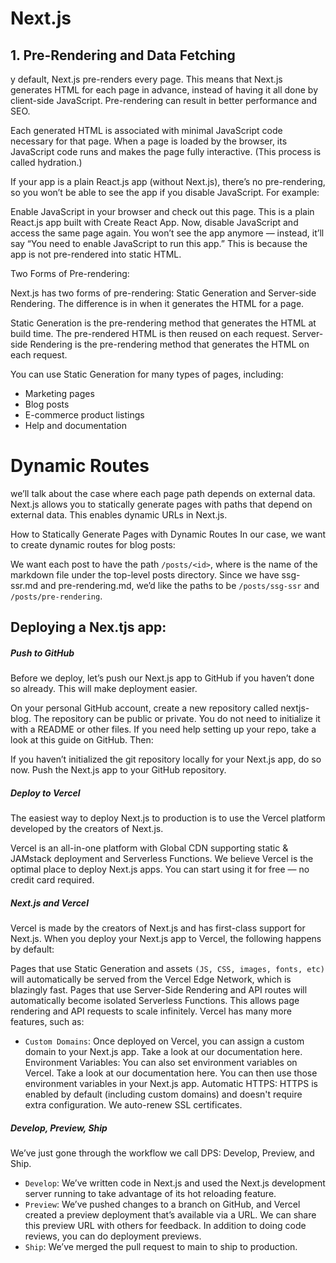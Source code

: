 # Next.js 

## 1. Pre-Rendering and Data Fetching

y default, Next.js pre-renders every page. This means that Next.js generates HTML for each page in advance, instead of having it all done by client-side JavaScript.
Pre-rendering can result in better performance and SEO.

Each generated HTML is associated with minimal JavaScript code necessary for that page. 
When a page is loaded by the browser, its JavaScript code runs and makes the page fully interactive. (This process is called hydration.)

If your app is a plain React.js app (without Next.js), there’s no pre-rendering, so you won’t be able to see the app if you disable JavaScript. For example:

Enable JavaScript in your browser and check out this page. This is a plain React.js app built with Create React App.
Now, disable JavaScript and access the same page again.
You won’t see the app anymore — instead, it’ll say “You need to enable JavaScript to run this app.” This is because the app is not pre-rendered into static HTML.

Two Forms of Pre-rendering:

Next.js has two forms of pre-rendering: Static Generation and Server-side Rendering. The difference is in when it generates the HTML for a page.

Static Generation is the pre-rendering method that generates the HTML at build time. The pre-rendered HTML is then reused on each request.
Server-side Rendering is the pre-rendering method that generates the HTML on each request.

You can use Static Generation for many types of pages, including:

* Marketing pages
* Blog posts
* E-commerce product listings
* Help and documentation


# Dynamic Routes

we’ll talk about the case where each page path depends on external data. Next.js allows you to statically generate pages with paths that depend on external data. 
This enables dynamic URLs in Next.js.

How to Statically Generate Pages with Dynamic Routes
In our case, we want to create dynamic routes for blog posts:

We want each post to have the path `/posts/<id>`, where <id> is the name of the markdown file under the top-level posts directory.
Since we have ssg-ssr.md and pre-rendering.md, we’d like the paths to be `/posts/ssg-ssr` and `/posts/pre-rendering`.


## Deploying a Nex.tjs app:

##### Push to GitHub

Before we deploy, let’s push our Next.js app to GitHub if you haven’t done so already. This will make deployment easier.

On your personal GitHub account, create a new repository called nextjs-blog.
The repository can be public or private. You do not need to initialize it with a README or other files.
If you need help setting up your repo, take a look at this guide on GitHub.
Then:

If you haven’t initialized the git repository locally for your Next.js app, do so now.
Push the Next.js app to your GitHub repository.

##### Deploy to Vercel

The easiest way to deploy Next.js to production is to use the Vercel platform developed by the creators of Next.js.

Vercel is an all-in-one platform with Global CDN supporting static & JAMstack deployment and Serverless Functions. 
We believe Vercel is the optimal place to deploy Next.js apps. You can start using it for free — no credit card required.

##### Next.js and Vercel

Vercel is made by the creators of Next.js and has first-class support for Next.js. When you deploy your Next.js app to Vercel, the following happens by default:

Pages that use Static Generation and assets `(JS, CSS, images, fonts, etc)` will automatically be served from the Vercel Edge Network, which is blazingly fast.
Pages that use Server-Side Rendering and API routes will automatically become isolated Serverless Functions. This allows page rendering and API requests to scale infinitely.
Vercel has many more features, such as:

* `Custom Domains`: Once deployed on Vercel, you can assign a custom domain to your Next.js app. Take a look at our documentation here.
Environment Variables: You can also set environment variables on Vercel. Take a look at our documentation here.
You can then use those environment variables in your Next.js app.
Automatic HTTPS: HTTPS is enabled by default (including custom domains) and doesn't require extra configuration. 
We auto-renew SSL certificates.


##### Develop, Preview, Ship

We’ve just gone through the workflow we call DPS: Develop, Preview, and Ship.

* `Develop`: We’ve written code in Next.js and used the Next.js development server running to take advantage of its hot reloading feature.
* `Preview`: We’ve pushed changes to a branch on GitHub, and Vercel created a preview deployment that’s available via a URL. We can share this preview URL with others for feedback. In addition to doing code reviews, you can do deployment previews.
* `Ship`: We’ve merged the pull request to main to ship to production.
